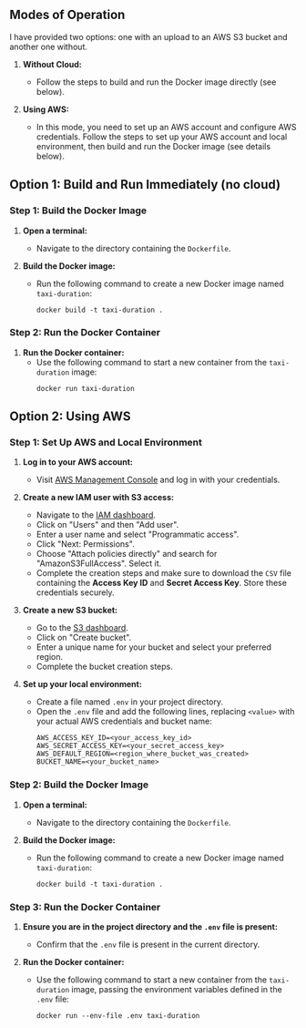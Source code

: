 ## Modes of Operation

I have provided two options: one with an upload to an AWS S3 bucket and another one without.

1. **Without Cloud:**
   - Follow the steps to build and run the Docker image directly (see below).

2. **Using AWS:**
   - In this mode, you need to set up an AWS account and configure AWS credentials. Follow the steps to set up your AWS account and local environment, then build and run the Docker image (see details below).

## Option 1: Build and Run Immediately (no cloud)

### Step 1: Build the Docker Image

1. **Open a terminal:**
   - Navigate to the directory containing the `Dockerfile`.

2. **Build the Docker image:**
   - Run the following command to create a new Docker image named `taxi-duration`:
     ```
     docker build -t taxi-duration .
     ```

### Step 2: Run the Docker Container

1. **Run the Docker container:**
   - Use the following command to start a new container from the `taxi-duration` image:
     ```
     docker run taxi-duration
     ```

## Option 2: Using AWS

### Step 1: Set Up AWS and Local Environment

1. **Log in to your AWS account:**
   - Visit [AWS Management Console](https://aws.amazon.com/console/) and log in with your credentials.

2. **Create a new IAM user with S3 access:**
   - Navigate to the [IAM dashboard](https://console.aws.amazon.com/iam/).
   - Click on "Users" and then "Add user".
   - Enter a user name and select "Programmatic access".
   - Click "Next: Permissions".
   - Choose "Attach policies directly" and search for "AmazonS3FullAccess". Select it.
   - Complete the creation steps and make sure to download the `CSV` file containing the **Access Key ID** and **Secret Access Key**. Store these credentials securely.

3. **Create a new S3 bucket:**
   - Go to the [S3 dashboard](https://s3.console.aws.amazon.com/s3/).
   - Click on "Create bucket".
   - Enter a unique name for your bucket and select your preferred region.
   - Complete the bucket creation steps.

4. **Set up your local environment:**
   - Create a file named `.env` in your project directory.
   - Open the `.env` file and add the following lines, replacing `<value>` with your actual AWS credentials and bucket name:
     ```
     AWS_ACCESS_KEY_ID=<your_access_key_id>
     AWS_SECRET_ACCESS_KEY=<your_secret_access_key>
     AWS_DEFAULT_REGION=<region_where_bucket_was_created>
     BUCKET_NAME=<your_bucket_name>
     ```

### Step 2: Build the Docker Image

1. **Open a terminal:**
   - Navigate to the directory containing the `Dockerfile`.

2. **Build the Docker image:**
   - Run the following command to create a new Docker image named `taxi-duration`:
     ```
     docker build -t taxi-duration .
     ```

### Step 3: Run the Docker Container

1. **Ensure you are in the project directory and the `.env` file is present:**
   - Confirm that the `.env` file is present in the current directory.

2. **Run the Docker container:**
   - Use the following command to start a new container from the `taxi-duration` image, passing the environment variables defined in the `.env` file:
     ```
     docker run --env-file .env taxi-duration
     ```